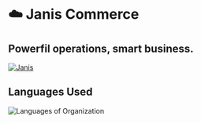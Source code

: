 # :cloud: Janis Commerce
## Powerfil operations, smart business.
[![Janis](https://github.com/user-attachments/assets/6d0aac28-b824-4070-a6cf-79a2e2379fe8)](https://janiscommerce.com/)

## Languages Used
![Languages of Organization](https://rgp-cards-service.vercel.app/api/organization/janis-commerce/languages?width=900&hideTitle=true&isCompact=true&backgroundColor=001233&textColor=ffffff&titleColor=ffffff&iconColor=ffffff)
